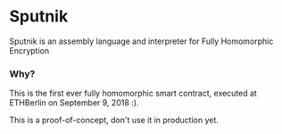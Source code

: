 # Sputnik
Sputnik is an assembly language and interpreter for Fully Homomorphic Encryption

### Why?

This is the first ever fully homomorphic smart contract, executed at ETHBerlin on September 9, 2018 :).

This is a proof-of-concept, don't use it in production yet.
